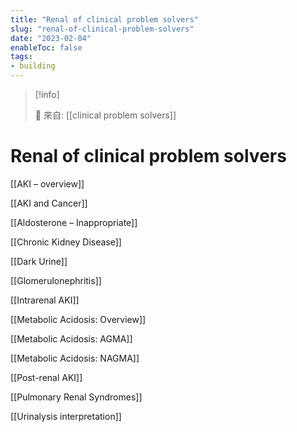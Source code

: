 ```yaml
---
title: "Renal of clinical problem solvers"
slug: "renal-of-clinical-problem-solvers"
date: "2023-02-04"
enableToc: false
tags:
- building
---
```


> [!info]
>
> 🌱 來自: [[clinical problem solvers]]

# Renal of clinical problem solvers

[[AKI – overview]]

[[AKI and Cancer]]

[[Aldosterone – Inappropriate]]

[[Chronic Kidney Disease]]

[[Dark Urine]]

[[Glomerulonephritis]]

[[Intrarenal AKI]]

[[Metabolic Acidosis: Overview]]

[[Metabolic Acidosis: AGMA]]

[[Metabolic Acidosis: NAGMA]]

[[Post-renal AKI]]

[[Pulmonary Renal Syndromes]]

[[Urinalysis interpretation]]
